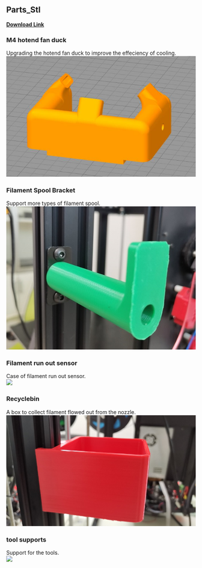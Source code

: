 ## Parts_Stl
[**Download Link**](https://github.com/ZONESTAR3D/Z9/tree/main/Z9V5/Parts_Stl)

### M4 hotend fan duck
Upgrading the hotend fan duck to improve the effeciency of cooling.    
![](../../../Parts_Stl/fan_duck_m4_v3.jpg)

### Filament Spool Bracket
Support more types of filament spool.  
![](../../../Parts_Stl/FilamentSpoolBracket.jpg)

### Filament run out sensor
Case of filament run out sensor.  
![](../../../Parts_Stl/Parts_Stl/FRODV6.jpg)

### Recyclebin
A box to collect filament flowed out from the nozzle.    
![](../../../Parts_Stl/Recyclebin.jpg)

### tool supports 
Support for the tools.  
![](../../../Parts_Stl/Parts_Stl/Z9_tool_supports.jpg)

